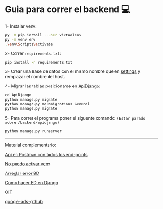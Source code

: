 # Guia para correr el backend 💻
1-  Instalar venv:

```bash 
py -m pip install --user virtualenv 
py -m venv env 
.\env\Scripts\activate 

```

2- Correr `requirements.txt`:
```bash 
pip install -r requirements.txt

```
3- Crear una Base de datos con el mismo nombre que en [settings](ApiDjango/mysite/settings.py) y remplazar el nombre del host.

4- Migrar las tablas posicionarse en [ApiDjango](apiDjango):
```python
cd ApiDjango
python manage.py migrate
python manage.py makemigrations General
python manage.py migrate
```

5- Para correr el programa poner el siguente comando:
```(Estar parado sobre /backend/apidjango)```
```python 
python manage.py runserver
```
---
Material complementario:

[Api en Postman con todos los end-points](https://www.getpostman.com/collections/b60752b8832f0ff504bc)

[No puedo activar venv](https://www.cdmon.com/es/blog/la-ejecucion-de-scripts-esta-deshabilitada-en-este-sistema-te-contamos-como-actuar)

[Arreglar error BD](https://stackoverflow.com/questions/54824864/django-python-sql-server-pyodbc-isnt-an-available-database-backend)

[Como hacer BD en Django](https://www.youtube.com/watch?v=w8mTKlOeb2o)

[GIT](GIT.md)

[google-ads-github](https://github.com/googleads/google-ads-python.git)
